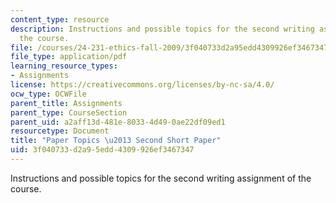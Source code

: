 ```yaml
---
content_type: resource
description: Instructions and possible topics for the second writing assignment of
  the course.
file: /courses/24-231-ethics-fall-2009/3f040733d2a95edd4309926ef3467347_MIT24_231F09_paper2.pdf
file_type: application/pdf
learning_resource_types:
- Assignments
license: https://creativecommons.org/licenses/by-nc-sa/4.0/
ocw_type: OCWFile
parent_title: Assignments
parent_type: CourseSection
parent_uid: a2aff13d-481e-8033-4d49-0ae22df09ed1
resourcetype: Document
title: "Paper Topics \u2013 Second Short Paper"
uid: 3f040733-d2a9-5edd-4309-926ef3467347
---
```

Instructions and possible topics for the second writing assignment of the course.